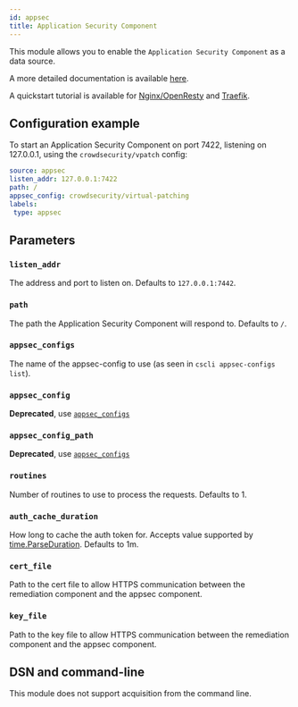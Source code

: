```yaml
---
id: appsec
title: Application Security Component
---
```



This module allows you to enable the `Application Security Component` as a data source.

A more detailed documentation is available [here](/docs/next/appsec/intro).

A quickstart tutorial is available for [Nginx/OpenResty](/docs/next/appsec/quickstart/nginxopenresty) and [Traefik](/docs/next/appsec/quickstart/traefik).

## Configuration example

To start an Application Security Component on port 7422, listening on 127.0.0.1, using the `crowdsecurity/vpatch` config:

```yaml
source: appsec
listen_addr: 127.0.0.1:7422
path: /
appsec_config: crowdsecurity/virtual-patching
labels:
 type: appsec
```

## Parameters

### `listen_addr`

The address and port to listen on.
Defaults to `127.0.0.1:7442`.

### `path`

The path the Application Security Component will respond to.
Defaults to `/`.

### `appsec_configs`

The name of the appsec-config to use (as seen in `cscli appsec-configs list`).

### `appsec_config`

**Deprecated**, use [`appsec_configs`](#appsec_configs)

### `appsec_config_path`

**Deprecated**, use [`appsec_configs`](#appsec_configs)

### `routines`

Number of routines to use to process the requests. Defaults to 1.

### `auth_cache_duration`

How long to cache the auth token for. Accepts value supported by [time.ParseDuration](https://golang.org/pkg/time/#ParseDuration).
Defaults to 1m.

### `cert_file`

Path to the cert file to allow HTTPS communication between the remediation component and the appsec component.

### `key_file`

Path to the key file to allow HTTPS communication between the remediation component and the appsec component.

## DSN and command-line

This module does not support acquisition from the command line.